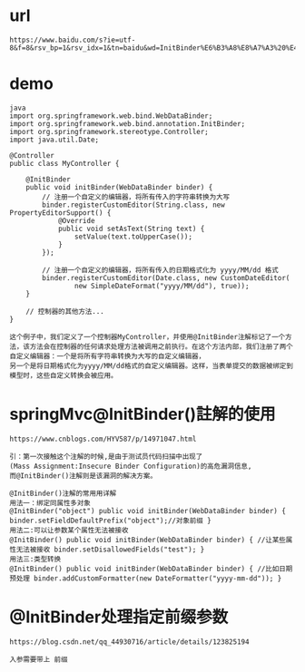 # url
    https://www.baidu.com/s?ie=utf-8&f=8&rsv_bp=1&rsv_idx=1&tn=baidu&wd=InitBinder%E6%B3%A8%E8%A7%A3%20%E4%BD%BF%E7%94%A8%E6%A1%88%E4%BE%8B&fenlei=256&oq=InitBinder%25E6%25B3%25A8%25E8%25A7%25A3&rsv_pq=f42476f80015d624&rsv_t=28b0sySjfP%2BUBcaGG%2BUP56%2F5oO1sjiyKvxDUTu6bq93IinVlxWEk1nndX%2Bk&rqlang=cn&rsv_enter=1&rsv_dl=tb&rsv_btype=t&rsv_sug3=44&rsv_sug1=40&rsv_sug7=100&rsv_sug2=0&inputT=4983&rsv_sug4=7280

# demo 
    java
    import org.springframework.web.bind.WebDataBinder;
    import org.springframework.web.bind.annotation.InitBinder;
    import org.springframework.stereotype.Controller;
    import java.util.Date;
    
    @Controller
    public class MyController {
    
        @InitBinder
        public void initBinder(WebDataBinder binder) {
            // 注册一个自定义的编辑器，将所有传入的字符串转换为大写
            binder.registerCustomEditor(String.class, new PropertyEditorSupport() {
                @Override
                public void setAsText(String text) {
                    setValue(text.toUpperCase());
                }
            });
    
            // 注册一个自定义的编辑器，将所有传入的日期格式化为 yyyy/MM/dd 格式
            binder.registerCustomEditor(Date.class, new CustomDateEditor(
                    new SimpleDateFormat("yyyy/MM/dd"), true));
        }
    
        // 控制器的其他方法...
    }
    
    这个例子中，我们定义了一个控制器MyController，并使用@InitBinder注解标记了一个方法，该方法会在控制器的任何请求处理方法被调用之前执行。在这个方法内部，我们注册了两个自定义编辑器：一个是将所有字符串转换为大写的自定义编辑器，
    另一个是将日期格式化为yyyy/MM/dd格式的自定义编辑器。这样，当表单提交的数据被绑定到模型时，这些自定义转换会被应用。

# springMvc@InitBinder()註解的使用
    https://www.cnblogs.com/HYV587/p/14971047.html

    引：第一次接触这个注解的时候,是由于测试员代码扫描中出现了
    (Mass Assignment:Insecure Binder Configuration)的高危漏洞信息,
    而@InitBinder()注解则是该漏洞的解决方案。
    
    @InitBinder()注解的常用用详解
    用法一：绑定同属性多对象
    @InitBinder("object") public void initBinder(WebDataBinder binder) { binder.setFieldDefaultPrefix("object");//对象前缀 }
    用法二:可以让参数某个属性无法被接收
    @InitBinder() public void initBinder(WebDataBinder binder) { //让某些属性无法被接收 binder.setDisallowedFields("test"); }
    用法三:类型转换
    @InitBinder() public void initBinder(WebDataBinder binder) { //比如日期预处理 binder.addCustomFormatter(new DateFormatter("yyyy-mm-dd")); }


# @InitBinder处理指定前缀参数
    https://blog.csdn.net/qq_44930716/article/details/123825194

    入参需要带上 前缀